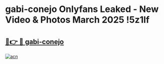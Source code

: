 # gabi-conejo Onlyfans Leaked - New Video & Photos March 2025 !5z1lf

# <h2><a href="https://798ddn.iuczelnia.edu.pl?title=gabi-conejo&ref=5z1lf">🔗👉 🔴 gabi-conejo</a></h2>

[![acn](https://github.com/user-attachments/assets/0f9c940e-d8b0-45ae-aac7-cd30a18b3e1c)](https://798ddn.iuczelnia.edu.pl?title=gabi-conejo&ref=5z1lf)


